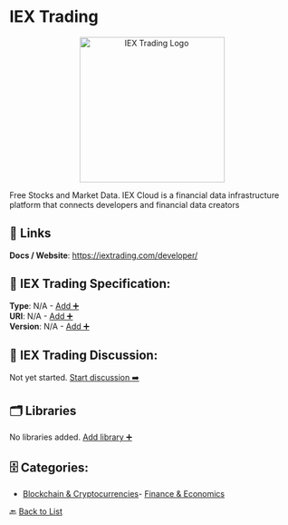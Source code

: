 # IEX Trading
<p align="center">
    <img width="256" src="https://raw.githubusercontent.com/apis-list/apis-list/main/apis/iex/logo_256x256.png" alt="IEX Trading Logo"/>
</p>
Free Stocks and Market Data. IEX Cloud is a financial data infrastructure platform that connects developers and financial data creators

##  🔗 Links
**Docs / Website**: https://iextrading.com/developer/

## 🧬 IEX Trading Specification:
**Type**: N/A - [Add ➕](https://github.com/apis-list/apis-list/edit/main/apis.yaml#L9825)  
**URI**: N/A - [Add ➕](https://github.com/apis-list/apis-list/edit/main/apis.yaml#L9825)  
**Version**: N/A - [Add ➕](https://github.com/apis-list/apis-list/edit/main/apis.yaml#L9825)

## 💬 IEX Trading Discussion:
Not yet started. [Start discussion ➡️](https://github.com/apis-list/apis-list/discussions/new)

## 🗂️ Libraries

No libraries added. [Add library ➕](https://github.com/apis-list/apis-list/edit/main/apis.yaml#L9825)    


## 🗄️ Categories:
- [Blockchain & Cryptocurrencies](https://github.com/apis-list/apis-list#blockchain--cryptocurrencies-)- [Finance & Economics](https://github.com/apis-list/apis-list#finance--economics-)

🔙  [Back to List](https://github.com/apis-list/apis-list)
